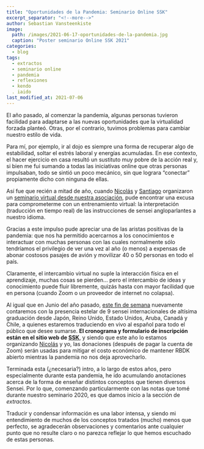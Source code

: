 ```yaml
---
title: "Oportunidades de la Pandemia: Seminario Online SSK"
excerpt_separator: "<!--more-->"
author: Sebastian Vansteenkiste
image: 
  path: /images/2021-06-17-oportunidades-de-la-pandemia.jpg
  caption: "Poster seminario Online SSK 2021"
categories:
  - blog
tags: 
  - extractos
  - seminario online
  - pandemia
  - reflexiones
  - kendo
  . iaido
last_modified_at: 2021-07-06
---
```


El año pasado, al comenzar la pandemia, algunas personas tuvieron facilidad para adaptarse a las nuevas oportunidades que la virtualidad forzada planteó. Otras, por el contrario, tuvimos problemas para cambiar nuestro estilo de vida.

<!--more-->

Para mí, por ejemplo, ir al dojo es siempre una forma de recuperar algo de estabilidad, soltar el estrés laboral y energías acumuladas. En ese contexto, el hacer ejercicio en casa resultó un sustituto muy pobre de la acción real y, si bien me fui sumando a todas las iniciativas online que otras personas impulsaban, todo se sintió un poco mecánico, sin que lograra “conectar” propiamente dicho con ninguna de ellas.

Así fue que recién a mitad de año, cuando [Nicolás](https://www.instagram.com/kenyukandojo/) y [Santiago](https://www.instagram.com/kaizendojo_/) organizaron un [seminario virtual desde nuestra asociación](https://shinsenkai.org/seminario-online-ssk-2020/), pude encontrar una excusa para comprometerme con un entrenamiento virtual: la interpretación (traducción en tiempo real) de las instrucciones de sensei angloparlantes a nuestro idioma.

Gracias a este impulso pude apreciar una de las aristas positivas de la pandemia: que nos ha permitido acercarnos a los conocimientos e interactuar con muchas personas con las cuales normalmente sólo tendríamos el privilegio de ver una vez al año (o menos) a expensas de abonar costosos pasajes de avión y movilizar 40 o 50 personas en todo el país.

Claramente, el intercambio virtual no suple la interacción física en el aprendizaje, muchas cosas se pierden... pero el intercambio de ideas y conocimiento puede fluir libremente, quizás hasta con mayor facilidad que en persona (cuando Zoom o un proveedor de internet no colapsa).

Al igual que en Junio del año pasado, [este fin de semana](https://shinsenkai.org/seminario-online-ssk-2021/) nuevamente contaremos con la presencia estelar de 9 sensei internacionales de altísima graduación desde Japón, Reino Unido, Estado Unidos, Aruba, Canadá y Chile, a quienes estaremos traduciendo en vivo al español para todo el público que desee sumarse. **El cronograma y formulario de inscripción están en el sitio web de [SSK](https://shinsenkai.org/seminario-online-ssk-2021/)**, y siendo que este año lo estamos organizando [Nicolás](https://www.instagram.com/kenyukandojo/) y yo, las donaciones (después de pagar la cuenta de Zoom) serán usadas para mitigar el costo económico de mantener RBDK abierto mientras la pandemia no nos deja aprovecharlo.

Terminada esta (¿necesaria?) intro, a lo largo de estos años, pero especialmente durante esta pandemia, he ido acumulando anotaciones acerca de la forma de enseñar distintos conceptos que tienen diversos Sensei. Por lo que, comenzando particularmente con las notas que tomé durante nuestro seminario 2020, es que damos inicio a la sección de *extractos*.

Traducir y condensar información es una labor intensa, y siendo mi entendimiento de muchos de los conceptos tratados (mucho) menos que perfecto, se agradecerán observaciones y comentarios ante cualquier punto que no resulte claro o no parezca reflejar lo que hemos escuchado de estas personas.